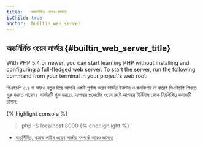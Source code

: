```yaml
---
title:   অন্তর্নির্মিত ওয়েব সার্ভার
isChild: true
anchor:  builtin_web_server
---
```


## অন্তর্নির্মিত ওয়েব সার্ভার {#builtin_web_server_title}

With PHP 5.4 or newer, you can start learning PHP without installing and configuring a full-fledged web server.
To start the server, run the following command from your terminal in your project's web root:

পিএইচপি ৫.৪ বা আরও নতুন দিয়ে আপনি একটি পূর্ণাঙ্গ ওয়েব সার্ভার ইনস্টল ও কনফিগার না করেই পিএইচপি শিখতে শুরু করতে পারেন।
সার্ভারটি শুরু করতে, আপনার প্রজেক্টের ওয়েব রুটে আপনার টার্মিনাল থেকে নিম্নলিখিত কমান্ডটি চালান:

{% highlight console %}
> php -S localhost:8000
{% endhighlight %}

* [অন্তর্নির্মিত, কমান্ড লাইন ওয়েব সার্ভার সম্পর্কে আরও জানতে][cli-server]


[cli-server]: http://php.net/features.commandline.webserver
